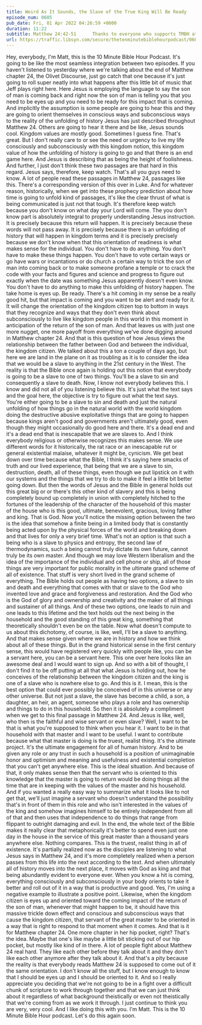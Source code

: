 ```yaml
---
title: Weird As It Sounds, the Slave of the True King Will Be Ready
episode_num: 0605
pub_date: Fri, 01 Apr 2022 04:26:59 +0000
duration: 11:22
subtitle: Matthew 24:42-51      Thanks to everyone who supports TMBH at  You're the reason we can all do this together!  Music written and performed by .
url: https://traffic.libsyn.com/secure/thetenminutebiblehourpodcast/0605_-_Weird_As_It_Sounds_the_Slave_of_the_True_King_Will_Be_Ready.mp3
---
```


 Hey, everybody, I'm Matt, this is the 10 Minute Bible Hour Podcast. It's going to be like the most seamless integration between two episodes. If you haven't listened to yesterday where we're talking about the end of Matthew chapter 24, the Olivet Discourse, just go catch that one because it's just going to roll super neatly into what happens after this little bit of music that Jeff plays right here. Here Jesus is employing the language to say the son of man is coming back and right now the son of man is telling you that you need to be eyes up and you need to be ready for this impact that is coming. And implicitly the assumption is some people are going to hear this and they are going to orient themselves in conscious ways and subconscious ways to the reality of the unfolding of history Jesus has just described throughout Matthew 24. Others are going to hear it there and be like, Jesus sounds cool. Kingdom values are mostly good. Sometimes I guess fine. That's great. But I don't really care to or see the need or urgency to live my life consciously and subconsciously with this kingdom notion, this kingdom value of how the unfolding of history is going to go and that there is an end game here. And Jesus is describing that as being the height of foolishness. And further, I just don't think these two passages are that hard in this regard. Jesus says, therefore, keep watch. That's all you guys need to know. A lot of people read these passages in Matthew 24, passages like this. There's a corresponding version of this over in Luke. And for whatever reason, historically, when we get into these prophecy prediction about how time is going to unfold kind of passages, it's like the clear thrust of what is being communicated is just not that tough. It's therefore keep watch because you don't know on what day your Lord will come. The you don't know part is absolutely integral to properly understanding Jesus instruction. It is precisely because this return will happen. It is precisely because these words will not pass away. It is precisely because there is an unfolding of history that will happen in kingdom terms and it is precisely precisely because we don't know when that this orientation of readiness is what makes sense for the individual. You don't have to do anything. You don't have to make these things happen. You don't have to vote certain ways or go have wars or incantations or do church a certain way to trick the son of man into coming back or to make someone profane a temple or to crack the code with your facts and figures and science and progress to figure out exactly when the date was something Jesus apparently doesn't even know. You don't have to do anything to make this unfolding of history happen. The take home is eyes up. Be ready. There's a hit coming in my sense be a really good hit, but that impact is coming and you want to be alert and ready for it. It will change the orientation of the kingdom citizen top to bottom in ways that they recognize and ways that they don't even think about subconsciously to live like kingdom people in this world in this moment in anticipation of the return of the son of man. And that leaves us with just one more nugget, one more payoff from everything we've done digging around in Matthew chapter 24. And that is this question of how Jesus views the relationship between the father between God and between the individual, the kingdom citizen. We talked about this a ton a couple of days ago, but here we are land in the plane on it as troubling as it is to consider the idea that we would be a slave to anything in the 21st century in the West. The reality is that the Bible once again is holding out this notion that everybody is going to be a slave to one of two things. You'll be a slave to sin and consequently a slave to death. Now, I know not everybody believes this. I know and did not all of you listening believe this. It's just what the text says and the goal here, the objective is try to figure out what the text says. You're either going to be a slave to sin and death and just the natural unfolding of how things go in the natural world with the world kingdom doing the destructive abusive exploitative things that are going to happen because kings aren't good and governments aren't ultimately good, even though they might occasionally do good here and there. It's a dead end and it's a dead end that is inescapable that we are slaves to. And I think everybody religious or otherwise recognizes this makes sense. We use different words for it historically, the rat race or an inescapable rut or general existential malaise, whatever it might be, cynicism. We get beat down over time because what the Bible, I think it's saying here smacks of truth and our lived experience, that being that we are a slave to sin, destruction, death, all of these things, even though we put lipstick on it with our systems and the things that we try to do to make it feel a little bit better going down. But then the words of Jesus and the Bible in general holds out this great big or or there's this other kind of slavery and this is being completely bound up completely in union with completely hitched to the fortunes of the leadership of the character of the household of this master of the house who is this good, ultimate, benevolent, gracious, loving father and king. That is God. Now you'll notice the missing option between the two is the idea that somehow a finite being in a limited body that is constantly being acted upon by the physical forces of the world and breaking down and that lives for only a very brief time. What's not an option is that such a being who is a slave to physics and entropy, the second law of thermodynamics, such a being cannot truly dictate its own future, cannot truly be its own master. And though we may love Western liberalism and the idea of the importance of the individual and cell phone or ship, all of those things are very important for public morality in the ultimate grand scheme of all of existence. That stuff is very short lived in the grand scheme of everything. The Bible holds out people as having two options, a slave to sin and death and everything that comes with that or slave to the God who invented love and grace and forgiveness and restoration. And the God who is the God of glory and ownership and creativity and the maker of all things and sustainer of all things. And of these two options, one leads to ruin and one leads to this lifetime and the text holds out the next being in the household and the good standing of this great king, something that theoretically shouldn't even be on the table. Now what doesn't compute to us about this dichotomy, of course, is like, well, I'll be a slave to anything. And that makes sense given where we are in history and how we think about all of these things. But in the grand historical sense in the first century sense, this would have registered very quickly with people like, you can be a servant here, you can be a servant here. This one over here looks like an awesome deal and I would want to sign up. And so with a bit of thought, I don't find it to be off putting at all that what Jesus is holding out, how he conceives of the relationship between the kingdom citizen and the king is one of a slave who is nowhere else to go. And this is it. I mean, this is the best option that could ever possibly be conceived of in this universe or any other universe. But not just a slave, the slave has become a child, a son, a daughter, an heir, an agent, someone who plays a role and has ownership and things to do in this household. So then it is absolutely a compliment when we get to this final passage in Matthew 24. And Jesus is like, well, who then is the faithful and wise servant or even slave? Well, I want to be that is what you're supposed to think when you hear it. I want to be in that household with that master and I want to be useful. I want to contribute because what that master is doing is the truest, realist thing. It's the ultimate project. It's the ultimate engagement for all of human history. And to be given any role or any trust in such a household is a position of unimaginable honor and optimism and meaning and usefulness and existential completion that you can't get anywhere else. This is the ideal situation. And because of that, it only makes sense then that the servant who is oriented to this knowledge that the master is going to return would be doing things all the time that are in keeping with the values of the master and his household. And if you wanted a really easy way to summarize what it looks like to not get that, we'll just imagine a servant who doesn't understand the possibility that's in front of them in this role and who isn't interested in the values of the king and somehow imagines himself to be entirely independent from all of that and then uses that independence to do things that range from flippant to outright damaging and evil. In the end, the whole text of the Bible makes it really clear that metaphorically it's better to spend even just one day in the house in the service of this great master than a thousand years anywhere else. Nothing compares. This is the truest, realist thing in all of existence. It's partially realized now as the disciples are listening to what Jesus says in Matthew 24, and it's more completely realized when a person passes from this life into the next according to the text. And when ultimately all of history moves into the next place, it moves with God as king and that being abundantly evident to everyone ever. When you know a hit is coming, everything consciously and subconsciously in your body orients to take it better and roll out of it in a way that is productive and good. Yes, I'm using a negative example to illustrate a positive point. Likewise, when the kingdom citizen is eyes up and oriented toward the coming impact of the return of the son of man, whenever that might happen to be, it should have this massive trickle down effect and conscious and subconscious ways that cause the kingdom citizen, that servant of the great master to be oriented in a way that is right to respond to that moment when it comes. And that is it for Matthew chapter 24. One more chapter in her hip pocket, right? That's the idea. Maybe that one's like maybe a little bit sticking out of our hip pocket, but mostly like kind of in there. A lot of people fight about Matthew 24 real hard. They like each other before they talk about it and they don't like each other anymore after they talk about it. And that's a pity because the reality is that everybody reads Matthew 24 is supposed to come out of it the same orientation. I don't know all the stuff, but I know enough to know that I should be eyes up and I should be oriented to it. And so I really appreciate you deciding that we're not going to be in a fight over a difficult chunk of scripture to work through together and that we can just think about it regardless of what background theistically or even not theistically that we're coming from as we work it through. I just continue to think you are very, very cool. And I like doing this with you. I'm Matt. This is the 10 Minute Bible Hour podcast. Let's do this again soon.